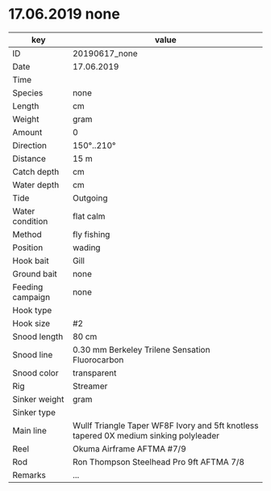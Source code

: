# 17.06.2019 none

key | value |
----|-------|
ID | 20190617_none |
Date | 17.06.2019 |
Time | |
Species | none |
Length | cm |
Weight | gram |
Amount | 0 |
Direction | 150°..210° |
Distance | 15 m |
Catch depth | cm |
Water depth | cm |
Tide | Outgoing |
Water condition | flat calm |
Method | fly fishing |
Position | wading |
Hook bait | Gill |
Ground bait | none |
Feeding campaign | none |
Hook type | |
Hook size | #2 |
Snood length | 80 cm |
Snood line | 0.30 mm Berkeley Trilene Sensation Fluorocarbon |
Snood color | transparent |
Rig | Streamer |
Sinker weight | gram |
Sinker type | |
Main line | Wullf Triangle Taper WF8F Ivory and 5ft knotless tapered 0X medium sinking polyleader |
Reel | Okuma Airframe AFTMA #7/9 |
Rod | Ron Thompson Steelhead Pro 9ft AFTMA 7/8 |
Remarks | ... |

